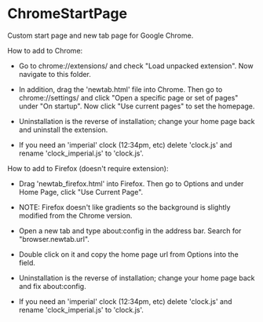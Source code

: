 ChromeStartPage
===============

Custom start page and new tab page for Google Chrome.

How to add to Chrome:
* Go to chrome://extensions/ and check "Load unpacked extension". Now navigate to this folder.

* In addition, drag the 'newtab.html' file into Chrome. Then go to chrome://settings/ and click "Open a specific 
page or set of pages" under "On startup". Now click "Use current pages" to set the homepage.

* Uninstallation is the reverse of installation; change your home page back and uninstall the extension.

* If you need an 'imperial' clock (12:34pm, etc) delete 'clock.js' and rename 'clock_imperial.js' to 'clock.js'.


How to add to Firefox (doesn't require extension):
* Drag 'newtab_firefox.html' into Firefox. Then go to Options and under Home Page, click "Use Current Page".
* NOTE: Firefox doesn't like gradients so the background is slightly modified from the Chrome version.

* Open a new tab and type about:config in the address bar. Search for "browser.newtab.url".

* Double click on it and copy the home page url from Options into the field. 

* Uninstallation is the reverse of installation; change your home page back and fix about:config.

* If you need an 'imperial' clock (12:34pm, etc) delete 'clock.js' and rename 'clock_imperial.js' to 'clock.js'.
